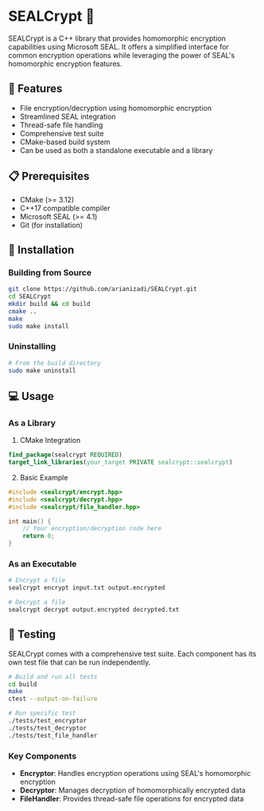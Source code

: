 # SEALCrypt 🔐

SEALCrypt is a C++ library that provides homomorphic encryption capabilities using Microsoft SEAL. It offers a simplified interface for common encryption operations while leveraging the power of SEAL's homomorphic encryption features.

## 🌟 Features

- File encryption/decryption using homomorphic encryption
- Streamlined SEAL integration
- Thread-safe file handling
- Comprehensive test suite
- CMake-based build system
- Can be used as both a standalone executable and a library

## 📋 Prerequisites

- CMake (>= 3.12)
- C++17 compatible compiler
- Microsoft SEAL (>= 4.1)
- Git (for installation)

## 🚀 Installation

### Building from Source

```bash
git clone https://github.com/arianizadi/SEALCrypt.git
cd SEALCrypt
mkdir build && cd build
cmake ..
make
sudo make install
```

### Uninstalling

```bash
# From the build directory
sudo make uninstall
```

## 💻 Usage

### As a Library

1. CMake Integration

```cmake
find_package(sealcrypt REQUIRED)
target_link_libraries(your_target PRIVATE sealcrypt::sealcrypt)
```

2. Basic Example

```cpp
#include <sealcrypt/encrypt.hpp>
#include <sealcrypt/decrypt.hpp>
#include <sealcrypt/file_handler.hpp>

int main() {
    // Your encryption/decryption code here
    return 0;
}
```

### As an Executable

```bash
# Encrypt a file
sealcrypt encrypt input.txt output.encrypted

# Decrypt a file
sealcrypt decrypt output.encrypted decrypted.txt
```

## 🧪 Testing

SEALCrypt comes with a comprehensive test suite. Each component has its own test file that can be run independently.

```bash
# Build and run all tests
cd build
make
ctest --output-on-failure

# Run specific test
./tests/test_encryptor
./tests/test_decryptor
./tests/test_file_handler
```

### Key Components

- **Encryptor**: Handles encryption operations using SEAL's homomorphic encryption
- **Decryptor**: Manages decryption of homomorphically encrypted data
- **FileHandler**: Provides thread-safe file operations for encrypted data
